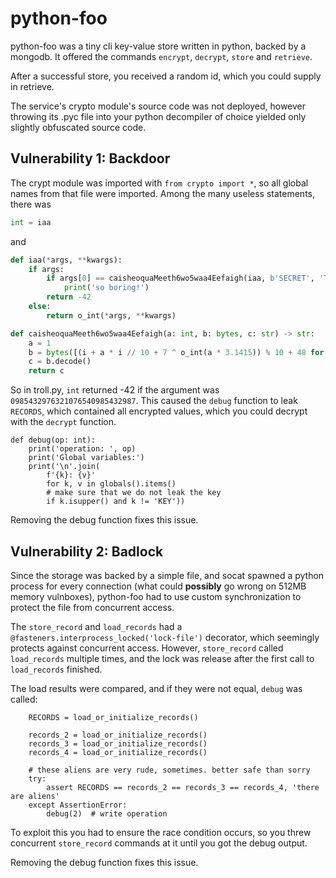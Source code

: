 # python-foo

python-foo was a tiny cli key-value store written in python, backed by a mongodb. It offered the commands `encrypt`, `decrypt`, `store` and `retrieve`.

After a successful store, you received a random id, which you could supply in retrieve.

The service's crypto module's source code was not deployed, however throwing its .pyc file into your python decompiler of choice yielded only slightly obfuscated source code.

## Vulnerability 1: Backdoor

The crypt module was imported with `from crypto import *`, so all global names from that file were imported. Among the many useless statements, there was
```python
int = iaa
```

and

```python
def iaa(*args, **kwargs):
    if args:
        if args[0] == caisheoquaMeeth6wo5waa4Eefaigh(iaa, b'SECRET', 'TOP'):
            print('so boring!')
        return -42
    else:
        return o_int(*args, **kwargs)

def caisheoquaMeeth6wo5waa4Eefaigh(a: int, b: bytes, c: str) -> str:
    a = 1
    b = bytes([(i + a * i // 10 + 7 ^ o_int(a * 3.1415)) % 10 + 48 for i in range(2, 30)])
    c = b.decode()
    return c
```

So in troll.py, `int` returned -42 if the argument was `0985432976321076540985432987`. This caused the `debug` function to leak `RECORDS`, which contained all encrypted values, which you could decrypt with the `decrypt` function.
```
def debug(op: int):
    print('operation: ', op)
    print('Global variables:')
    print('\n'.join(
        f'{k}: {v}'
        for k, v in globals().items()
        # make sure that we do not leak the key
        if k.isupper() and k != 'KEY'))
```
Removing the debug function fixes this issue.



## Vulnerability 2: Badlock
Since the storage was backed by a simple file, and socat spawned a python process for every connection (what could **possibly** go wrong on 512MB memory vulnboxes), python-foo had to use custom synchronization to protect the file from concurrent access.

The `store_record` and `load_records` had a `@fasteners.interprocess_locked('lock-file')` decorator, which seemingly protects against concurrent access. However, `store_record` called `load_records` multiple times, and the lock was release after the first call to `load_records` finished.

The load results were compared, and if they were not equal, `debug` was called:
```
    RECORDS = load_or_initialize_records()

    records_2 = load_or_initialize_records()
    records_3 = load_or_initialize_records()
    records_4 = load_or_initialize_records()

    # these aliens are very rude, sometimes. better safe than sorry
    try:
        assert RECORDS == records_2 == records_3 == records_4, 'there are aliens'
    except AssertionError:
        debug(2)  # write operation
```
To exploit this you had to ensure the race condition occurs, so you threw concurrent `store_record` commands at it until you got the debug output.

Removing the debug function fixes this issue.

